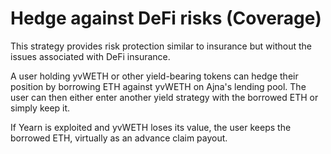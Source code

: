 # Hedge against DeFi risks (Coverage)

This strategy provides risk protection similar to insurance but without the issues associated with DeFi insurance.

A user holding yvWETH or other yield-bearing tokens can hedge their position by borrowing ETH against yvWETH on Ajna's lending pool. The user can then either enter another yield strategy with the borrowed ETH or simply keep it.

If Yearn is exploited and yvWETH loses its value, the user keeps the borrowed ETH, virtually as an advance claim payout.
